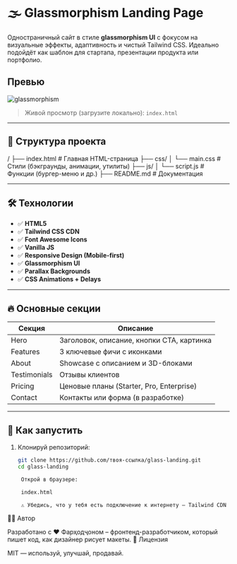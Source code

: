 # 🌫️ Glassmorphism Landing Page

Одностраничный сайт в стиле **glassmorphism UI** с фокусом на визуальные эффекты, адаптивность и чистый Tailwind CSS. Идеально подойдёт как шаблон для стартапа, презентации продукта или портфолио.

## Превью

![glassmorphism](https://github.com/user-attachments/assets/748e80aa-fc74-4fbe-b173-d54298bfaa3b)

> Живой просмотр (загрузите локально): `index.html`

---

## 📁 Структура проекта

/
├── index.html # Главная HTML-страница
├── css/
│ └── main.css # Стили (бэкграунды, анимации, утилиты)
├── js/
│ └── script.js # Функции (бургер-меню и др.)
├── README.md # Документация


---

## 🛠️ Технологии

- ✅ **HTML5**
- ✅ **Tailwind CSS CDN**
- ✅ **Font Awesome Icons**
- ✅ **Vanilla JS**
- ✅ **Responsive Design (Mobile-first)**
- ✅ **Glassmorphism UI**
- ✅ **Parallax Backgrounds**
- ✅ **CSS Animations + Delays**

---

## 🔥 Основные секции

| Секция         | Описание |
|----------------|----------|
| Hero           | Заголовок, описание, кнопки CTA, картинка |
| Features       | 3 ключевые фичи с иконками |
| About          | Showcase с описанием и 3D-блоками |
| Testimonials   | Отзывы клиентов |
| Pricing        | Ценовые планы (Starter, Pro, Enterprise) |
| Contact        | Контакты или форма (в разработке) |

---

## 🧪 Как запустить

1. Клонируй репозиторий:
   ```bash
   git clone https://github.com/твоя-ссылка/glass-landing.git
   cd glass-landing

    Открой в браузере:

    index.html

    ⚠️ Убедись, что у тебя есть подключение к интернету — Tailwind CDN и FontAwesome подгружаются онлайн.


🧑‍💻 Автор

Разработано с ❤️ Фарҳодҷоном – фронтенд-разработчиком, который пишет код, как дизайнер рисует макеты.
📄 Лицензия

MIT — используй, улучшай, продавай.
